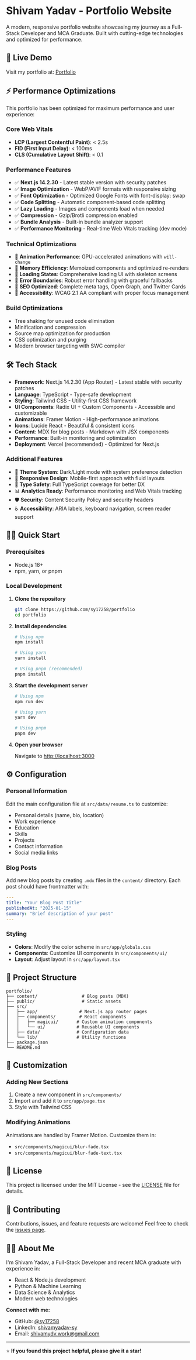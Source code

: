 # Shivam Yadav - Portfolio Website

A modern, responsive portfolio website showcasing my journey as a Full-Stack Developer and MCA Graduate. Built with cutting-edge technologies and optimized for performance.

## 🚀 Live Demo

Visit my portfolio at: [Portfolio](https://tecportfolio.netlify.app/)

## ⚡ Performance Optimizations

This portfolio has been optimized for maximum performance and user experience:

### **Core Web Vitals**
- **LCP (Largest Contentful Paint)**: < 2.5s
- **FID (First Input Delay)**: < 100ms  
- **CLS (Cumulative Layout Shift)**: < 0.1

### **Performance Features**
- ✅ **Next.js 14.2.30** - Latest stable version with security patches
- ✅ **Image Optimization** - WebP/AVIF formats with responsive sizing
- ✅ **Font Optimization** - Optimized Google Fonts with font-display: swap
- ✅ **Code Splitting** - Automatic component-based code splitting
- ✅ **Lazy Loading** - Images and components load when needed
- ✅ **Compression** - Gzip/Brotli compression enabled
- ✅ **Bundle Analysis** - Built-in bundle analyzer support
- ✅ **Performance Monitoring** - Real-time Web Vitals tracking (dev mode)

### **Technical Optimizations**
- 🚀 **Animation Performance**: GPU-accelerated animations with `will-change`
- 🚀 **Memory Efficiency**: Memoized components and optimized re-renders
- 🚀 **Loading States**: Comprehensive loading UI with skeleton screens
- 🚀 **Error Boundaries**: Robust error handling with graceful fallbacks
- 🚀 **SEO Optimized**: Complete meta tags, Open Graph, and Twitter Cards
- 🚀 **Accessibility**: WCAG 2.1 AA compliant with proper focus management

### **Build Optimizations**
- Tree shaking for unused code elimination
- Minification and compression
- Source map optimization for production
- CSS optimization and purging
- Modern browser targeting with SWC compiler

## 🛠️ Tech Stack

- **Framework**: Next.js 14.2.30 (App Router) - Latest stable with security patches
- **Language**: TypeScript - Type-safe development
- **Styling**: Tailwind CSS - Utility-first CSS framework
- **UI Components**: Radix UI + Custom Components - Accessible and customizable
- **Animations**: Framer Motion - High-performance animations
- **Icons**: Lucide React - Beautiful & consistent icons
- **Content**: MDX for blog posts - Markdown with JSX components
- **Performance**: Built-in monitoring and optimization
- **Deployment**: Vercel (recommended) - Optimized for Next.js

### **Additional Features**
- 🎨 **Theme System**: Dark/Light mode with system preference detection
- 📱 **Responsive Design**: Mobile-first approach with fluid layouts
- 🔧 **Type Safety**: Full TypeScript coverage for better DX
- 📊 **Analytics Ready**: Performance monitoring and Web Vitals tracking
- 🛡️ **Security**: Content Security Policy and security headers
- ♿ **Accessibility**: ARIA labels, keyboard navigation, screen reader support

## 🏃‍♂️ Quick Start

### Prerequisites

- Node.js 18+ 
- npm, yarn, or pnpm

### Local Development

1. **Clone the repository**
   ```bash
   git clone https://github.com/sy17258/portfolio
   cd portfolio
   ```

2. **Install dependencies**
   ```bash
   # Using npm
   npm install
   
   # Using yarn
   yarn install
   
   # Using pnpm (recommended)
   pnpm install
   ```

3. **Start the development server**
   ```bash
   # Using npm
   npm run dev
   
   # Using yarn
   yarn dev
   
   # Using pnpm
   pnpm dev
   ```

4. **Open your browser**
   
   Navigate to [http://localhost:3000](http://localhost:3000)

## ⚙️ Configuration

### Personal Information

Edit the main configuration file at `src/data/resume.ts` to customize:

- Personal details (name, bio, location)
- Work experience
- Education
- Skills
- Projects
- Contact information
- Social media links

### Blog Posts

Add new blog posts by creating `.mdx` files in the `content/` directory. Each post should have frontmatter with:

```yaml
---
title: "Your Blog Post Title"
publishedAt: "2025-01-15"
summary: "Brief description of your post"
---
```

### Styling

- **Colors**: Modify the color scheme in `src/app/globals.css`
- **Components**: Customize UI components in `src/components/ui/`
- **Layout**: Adjust layout in `src/app/layout.tsx`

## 📁 Project Structure

```
portfolio/
├── content/                 # Blog posts (MDX)
├── public/                  # Static assets
├── src/
│   ├── app/                # Next.js app router pages
│   ├── components/         # React components
│   │   ├── magicui/       # Custom animation components
│   │   └── ui/            # Reusable UI components
│   ├── data/              # Configuration data
│   └── lib/               # Utility functions
├── package.json
└── README.md
```

## 🎨 Customization

### Adding New Sections

1. Create a new component in `src/components/`
2. Import and add it to `src/app/page.tsx`
3. Style with Tailwind CSS

### Modifying Animations

Animations are handled by Framer Motion. Customize them in:
- `src/components/magicui/blur-fade.tsx`
- `src/components/magicui/blur-fade-text.tsx`

## 📄 License

This project is licensed under the MIT License - see the [LICENSE](LICENSE) file for details.

## 🤝 Contributing

Contributions, issues, and feature requests are welcome! Feel free to check the [issues page](https://github.com/sy17258/portfolio/issues).

## 👨‍💻 About Me

I'm Shivam Yadav, a Full-Stack Developer and recent MCA graduate with experience in:
- React & Node.js development
- Python & Machine Learning
- Data Science & Analytics
- Modern web technologies

**Connect with me:**
- GitHub: [@sy17258](https://github.com/sy17258)
- LinkedIn: [shivamyadav-sy](https://www.linkedin.com/in/shivamyadav-sy)
- Email: shivamydv.work@gmail.com

---

⭐ **If you found this project helpful, please give it a star!**
